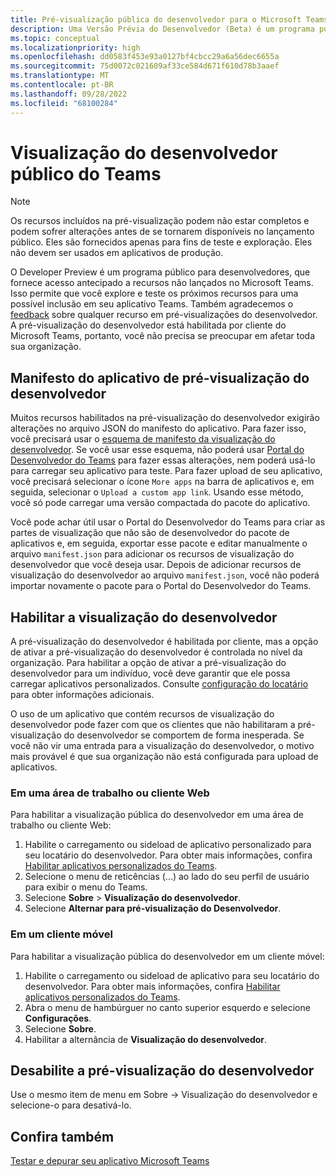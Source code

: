 ```yaml
---
title: Pré-visualização pública do desenvolvedor para o Microsoft Teams
description: Uma Versão Prévia do Desenvolvedor (Beta) é um programa público para explorar e testar os recursos futuros para inclusão potencial em seu aplicativo Microsoft Teams.
ms.topic: conceptual
ms.localizationpriority: high
ms.openlocfilehash: dd0583f453e93a0127bf4cbcc29a6a56dec6655a
ms.sourcegitcommit: 75d0072c021609af33ce584d671f610d78b3aaef
ms.translationtype: MT
ms.contentlocale: pt-BR
ms.lasthandoff: 09/28/2022
ms.locfileid: "68100284"
---
```

# <a name="public-developer-preview-for-teams"></a>Visualização do desenvolvedor público do Teams

>[!NOTE]
>Os recursos incluídos na pré-visualização podem não estar completos e podem sofrer alterações antes de se tornarem disponíveis no lançamento público. Eles são fornecidos apenas para fins de teste e exploração. Eles não devem ser usados em aplicativos de produção.

O Developer Preview é um programa público para desenvolvedores, que fornece acesso antecipado a recursos não lançados no Microsoft Teams. Isso permite que você explore e teste os próximos recursos para uma possível inclusão em seu aplicativo Teams. Também agradecemos o [feedback](~/feedback.md) sobre qualquer recurso em pré-visualizações do desenvolvedor. A pré-visualização do desenvolvedor está habilitada por cliente do Microsoft Teams, portanto, você não precisa se preocupar em afetar toda sua organização.

## <a name="developer-preview-app-manifest"></a>Manifesto do aplicativo de pré-visualização do desenvolvedor

Muitos recursos habilitados na pré-visualização do desenvolvedor exigirão alterações no arquivo JSON do manifesto do aplicativo. Para fazer isso, você precisará usar o [esquema de manifesto da visualização do desenvolvedor](~/resources/schema/manifest-schema-dev-preview.md). Se você usar esse esquema, não poderá usar [Portal do Desenvolvedor do Teams](~/concepts/build-and-test/teams-developer-portal.md) para fazer essas alterações, nem poderá usá-lo para carregar seu aplicativo para teste. Para fazer upload de seu aplicativo, você precisará selecionar o ícone `More apps` na barra de aplicativos e, em seguida, selecionar o `Upload a custom app link`. Usando esse método, você só pode carregar uma versão compactada do pacote do aplicativo.

Você pode achar útil usar o Portal do Desenvolvedor do Teams para criar as partes de visualização que não são de desenvolvedor do pacote de aplicativos e, em seguida, exportar esse pacote e editar manualmente o arquivo `manifest.json` para adicionar os recursos de visualização do desenvolvedor que você deseja usar. Depois de adicionar recursos de visualização do desenvolvedor ao arquivo `manifest.json`, você não poderá importar novamente o pacote para o Portal do Desenvolvedor do Teams.

## <a name="enable-developer-preview"></a>Habilitar a visualização do desenvolvedor

A pré-visualização do desenvolvedor é habilitada por cliente, mas a opção de ativar a pré-visualização do desenvolvedor é controlada no nível da organização. Para habilitar a opção de ativar a pré-visualização do desenvolvedor para um indivíduo, você deve garantir que ele possa carregar aplicativos personalizados. Consulte [configuração do locatário](~/concepts/build-and-test/prepare-your-o365-tenant.md) para obter informações adicionais.

O uso de um aplicativo que contém recursos de visualização do desenvolvedor pode fazer com que os clientes que não habilitaram a pré-visualização do desenvolvedor se comportem de forma inesperada. Se você não vir uma entrada para a visualização do desenvolvedor, o motivo mais provável é que sua organização não está configurada para upload de aplicativos.

### <a name="on-a-desktop-or-web-client"></a>Em uma área de trabalho ou cliente Web

Para habilitar a visualização pública do desenvolvedor em uma área de trabalho ou cliente Web:

1. Habilite o carregamento ou sideload de aplicativo personalizado para seu locatário do desenvolvedor. Para obter mais informações, confira [Habilitar aplicativos personalizados do Teams](../../concepts/build-and-test/prepare-your-o365-tenant.md#enable-custom-teams-apps-and-turn-on-custom-app-uploading).
1. Selecione o menu de reticências (...) ao lado do seu perfil de usuário para exibir o menu do Teams.
1. Selecione **Sobre** > **Visualização do desenvolvedor**.
1. Selecione **Alternar para pré-visualização do Desenvolvedor**.

### <a name="on-a-mobile-client"></a>Em um cliente móvel

Para habilitar a visualização pública do desenvolvedor em um cliente móvel:

1. Habilite o carregamento ou sideload de aplicativo para seu locatário do desenvolvedor. Para obter mais informações, confira [Habilitar aplicativos personalizados do Teams](../../concepts/build-and-test/prepare-your-o365-tenant.md#enable-custom-teams-apps-and-turn-on-custom-app-uploading).
1. Abra o menu de hambúrguer no canto superior esquerdo e selecione **Configurações**.
1. Selecione **Sobre**.
1. Habilitar a alternância de **Visualização do desenvolvedor**.

## <a name="disable-developer-preview"></a>Desabilite a pré-visualização do desenvolvedor

Use o mesmo item de menu em Sobre → Visualização do desenvolvedor e selecione-o para desativá-lo.

## <a name="see-also"></a>Confira também

[Testar e depurar seu aplicativo Microsoft Teams](~/concepts/build-and-test/debug.md)
